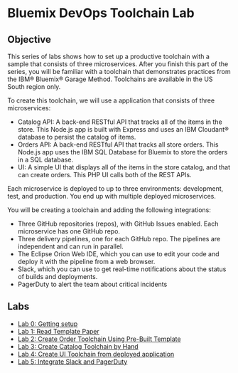 # Bluemix DevOps Toolchain Lab

## Objective
This series of labs shows how to set up a productive toolchain with a sample that consists of three microservices. After you finish this part of the series, you will be familiar with a toolchain that demonstrates practices from the IBM® Bluemix® Garage Method. Toolchains are available in the US South region only.

To create this toolchain, we will use a application that consists of three microservices:

- Catalog API: A back-end RESTful API that tracks all of the items in the store. This Node.js app is built with Express and uses an IBM Cloudant® database to persist the catalog of items.
- Orders API: A back-end RESTful API that tracks all store orders. This Node.js app uses the IBM SQL Database for Bluemix to store the orders in a SQL database.
- UI: A simple UI that displays all of the items in the store catalog, and that can create orders. This PHP UI calls both of the REST APIs.

Each microservice is deployed to up to three environments: development, test, and production. You end up with multiple deployed microservices.

You will be creating a toolchain and adding the following integrations:
- Three GitHub repositories (repos), with GitHub Issues enabled. Each microservice has one GitHub repo.
- Three delivery pipelines, one for each GitHub repo. The pipelines are independent and can run in parallel.
- The Eclipse Orion Web IDE, which you can use to edit your code and deploy it with the pipeline from a web browser.
- Slack, which you can use to get real-time notifications about the status of builds and deployments.
- PagerDuty to alert the team about critical incidents

## Labs

- [Lab 0: Getting setup](lab-0-getting-setup.md)
- [Lab 1: Read Template Paper](lab-1-read-template-paper.md)
- [Lab 2: Create Order Toolchain Using Pre-Built Template](lab-2-create-order-toolchain-using-pre-built-template.md)
- [Lab 3: Create Catalog Toolchain by Hand](lab-3-create-catalog-toolchain-by-hand.md)
- [Lab 4: Create UI Toolchain from deployed application](lab-4-create-ui-toolchain-from-deployed-application.md)
- [Lab 5: Integrate Slack and PagerDuty](lab-5-integrate-slack-and-pagerduty.md)
